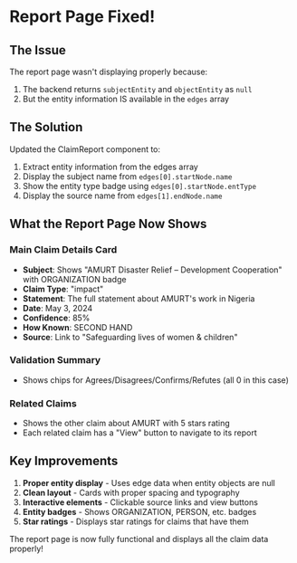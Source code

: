 # Report Page Fixed!

## The Issue
The report page wasn't displaying properly because:
1. The backend returns `subjectEntity` and `objectEntity` as `null`
2. But the entity information IS available in the `edges` array

## The Solution
Updated the ClaimReport component to:
1. Extract entity information from the edges array
2. Display the subject name from `edges[0].startNode.name`
3. Show the entity type badge using `edges[0].startNode.entType`
4. Display the source name from `edges[1].endNode.name`

## What the Report Page Now Shows

### Main Claim Details Card
- **Subject**: Shows "AMURT Disaster Relief – Development Cooperation" with ORGANIZATION badge
- **Claim Type**: "impact"
- **Statement**: The full statement about AMURT's work in Nigeria
- **Date**: May 3, 2024
- **Confidence**: 85%
- **How Known**: SECOND HAND
- **Source**: Link to "Safeguarding lives of women & children"

### Validation Summary
- Shows chips for Agrees/Disagrees/Confirms/Refutes (all 0 in this case)

### Related Claims
- Shows the other claim about AMURT with 5 stars rating
- Each related claim has a "View" button to navigate to its report

## Key Improvements
1. **Proper entity display** - Uses edge data when entity objects are null
2. **Clean layout** - Cards with proper spacing and typography
3. **Interactive elements** - Clickable source links and view buttons
4. **Entity badges** - Shows ORGANIZATION, PERSON, etc. badges
5. **Star ratings** - Displays star ratings for claims that have them

The report page is now fully functional and displays all the claim data properly!
